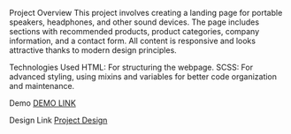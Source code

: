 Project Overview
This project involves creating a landing page for portable speakers, headphones, and other sound devices. The page includes sections with recommended products, product categories, company information, and a contact form. All content is responsive and looks attractive thanks to modern design principles.

Technologies Used
HTML: For structuring the webpage.
SCSS: For advanced styling, using mixins and variables for better code organization and maintenance.

Demo
[DEMO LINK](https://v-zagorovskii.github.io/BOSE_landing_page/)

Design Link
[Project Design](https://www.figma.com/design/DtkQmQ797hk0nI4KfMi2Uq/BOSE-New-Version?node-id=6817-399&t=FkD22yRj6UUOoEm3-0)
